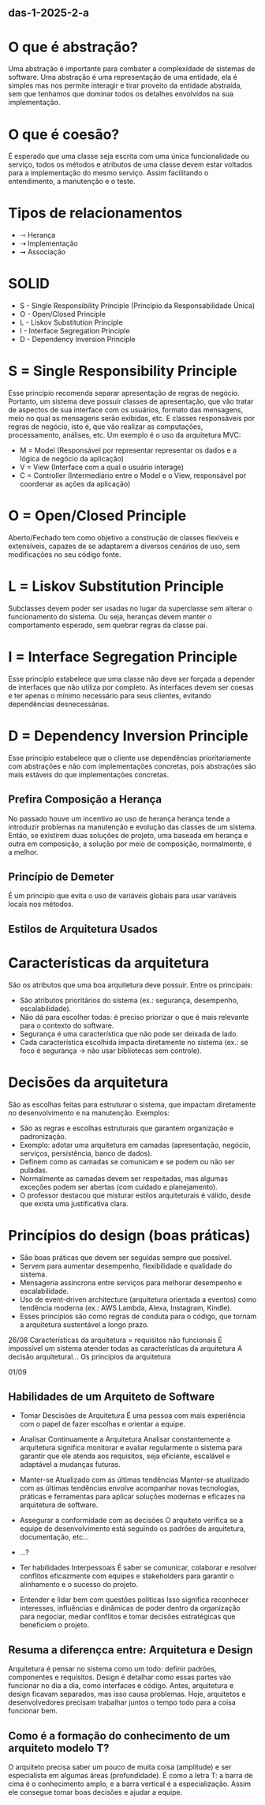## das-1-2025-2-a

# O que é abstração?
Uma abstração é importante para combater a complexidade de sistemas de software. Uma abstração é uma representação de uma entidade, ela é simples mas nos permite interagir e tirar proveito da entidade abstraída, sem que tenhamos que dominar todos os detalhes envolvidos na sua implementação.


# O que é coesão?
É esperado que uma classe seja escrita com uma única funcionalidade ou serviço, todos os métodos e atributos de uma classe devem estar voltados para a implementação do mesmo serviço. Assim facilitando o entendimento, a manutenção e o teste.

# Tipos de relacionamentos
- ⇾ Herança
- ⇢ Implementação
- ➞ Associação


# SOLID
- S - Single Responsibility Principle (Princípio da Responsabilidade Única)
- O - Open/Closed Principle
- L - Liskov Substitution Principle
- I - Interface Segregation Principle
- D - Dependency Inversion Principle

# S = Single Responsibility Principle
Esse princípio recomenda separar apresentação de regras de negócio. Portanto, um sistema deve possuir classes de apresentação, que vão tratar de aspectos de sua interface com os usuários, formato das mensagens, meio no qual as mensagens serão exibidas, etc. E classes responsáveis por regras de negócio, isto é, que vão realizar as computações, processamento, análises, etc. Um exemplo é o uso da arquitetura MVC:
- M = Model (Responsável por representar representar os dados e a lógica de negócio da aplicação)
- V = View (Interface com a qual o usuário interage)
- C = Controller (Intermediário entre o Model e o View, responsável por coordenar as ações da aplicação)

# O = Open/Closed Principle
Aberto/Fechado tem como objetivo a construção de classes flexíveis e extensíveis, capazes de se adaptarem a diversos cenários de uso, sem modificações no seu código fonte.

# L = Liskov Substitution Principle
Subclasses devem poder ser usadas no lugar da superclasse sem alterar o funcionamento do sistema. Ou seja, heranças devem manter o comportamento esperado, sem quebrar regras da classe pai.

# I = Interface Segregation Principle
Esse princípio estabelece que uma classe não deve ser forçada a depender de interfaces que não utiliza por completo. As interfaces devem ser coesas e ter apenas o mínimo necessário para seus clientes, evitando dependências desnecessárias.

# D = Dependency Inversion Principle
Esse principio estabelece que o cliente use dependências prioritariamente com abstrações e não com implementações concretas, pois abstrações são mais estáveis do que implementações concretas.


## Prefira Composição a Herança
No passado houve um incentivo ao uso de herança herança tende a introduzir problemas na manutenção e evolução das classes de um sistema. Então, se existirem duas soluções de projeto, uma baseada em herança e outra em composição, a solução por meio de composição, normalmente, é a melhor.

## Princípio de Demeter
É um principio que evita o uso de variáveis globais para usar variáveis locais nos métodos.


## Estilos de Arquitetura Usados
# Características da arquitetura
São os atributos que uma boa arquitetura deve possuir. Entre os principais:

- São atributos prioritários do sistema (ex.: segurança, desempenho, escalabilidade).
- Não dá para escolher todas: é preciso priorizar o que é mais relevante para o contexto do software.
- Segurança é uma característica que não pode ser deixada de lado.
- Cada característica escolhida impacta diretamente no sistema (ex.: se foco é segurança → não usar bibliotecas sem controle).


# Decisões da arquitetura
São as escolhas feitas para estruturar o sistema, que impactam diretamente no desenvolvimento e na manutenção. Exemplos:

- São as regras e escolhas estruturais que garantem organização e padronização.
- Exemplo: adotar uma arquitetura em camadas (apresentação, negócio, serviços, persistência, banco de dados).
- Definem como as camadas se comunicam e se podem ou não ser puladas.
- Normalmente as camadas devem ser respeitadas, mas algumas exceções podem ser abertas (com cuidado e planejamento).
- O professor destacou que misturar estilos arquiteturais é válido, desde que exista uma justificativa clara.


# Princípios do design (boas práticas)

- São boas práticas que devem ser seguidas sempre que possível.
- Servem para aumentar desempenho, flexibilidade e qualidade do sistema.
- Mensageria assíncrona entre serviços para melhorar desempenho e escalabilidade.
- Uso de event-driven architecture (arquitetura orientada a eventos) como tendência moderna (ex.: AWS Lambda, Alexa, Instagram, Kindle).
- Esses princípios são como regras de conduta para o código, que tornam a arquitetura sustentável a longo prazo.

26/08
Características da arquitetura = requisitos não funcionais
É impossível um sistema atender todas as características da arquitetura
A decisão arquitetural...
Os principios da arquitetura

01/09
## Habilidades de um Arquiteto de Software
- Tomar Descisões de Arquitetura
É uma pessoa com mais experiência com o papel de fazer escolhas e orientar a equipe.

- Analisar Continuamente a Arquitetura
Analisar constantemente a arquitetura significa monitorar e avaliar regularmente o sistema para garantir que ele atenda aos requisitos, seja eficiente, escalável e adaptável a mudanças futuras.

- Manter-se Atualizado com as últimas tendências
Manter-se atualizado com as últimas tendências envolve acompanhar novas tecnologias, práticas e ferramentas para aplicar soluções modernas e eficazes na arquitetura de software.

- Assegurar a conformidade com as decisões
O arquiteto verifica se a equipe de desenvolvimento está seguindo os padrões de arquitetura, documentação, etc...

- ...?

- Ter habilidades Interpessoais
É saber se comunicar, colaborar e resolver conflitos eficazmente com equipes e stakeholders para garantir o alinhamento e o sucesso do projeto.

- Entender e lidar bem com questões políticas
Isso significa reconhecer interesses, influências e dinâmicas de poder dentro da organização para negociar, mediar conflitos e tomar decisões estratégicas que beneficiem o projeto.

## Resuma a diferençca entre: Arquitetura e Design
Arquitetura é pensar no sistema como um todo: definir padrões, componentes e requisitos. Design é detalhar como essas partes vão funcionar no dia a dia, como interfaces e código. Antes, arquitetura e design ficavam separados, mas isso causa problemas. Hoje, arquitetos e desenvolvedores precisam trabalhar juntos o tempo todo para a coisa funcionar bem.

## Como é a formação do conhecimento de um arquiteto modelo T?
O arquiteto precisa saber um pouco de muita coisa (amplitude) e ser especialista em algumas áreas (profundidade). É como a letra T: a barra de cima é o conhecimento amplo, e a barra vertical é a especialização. Assim ele consegue tomar boas decisões e ajudar a equipe.